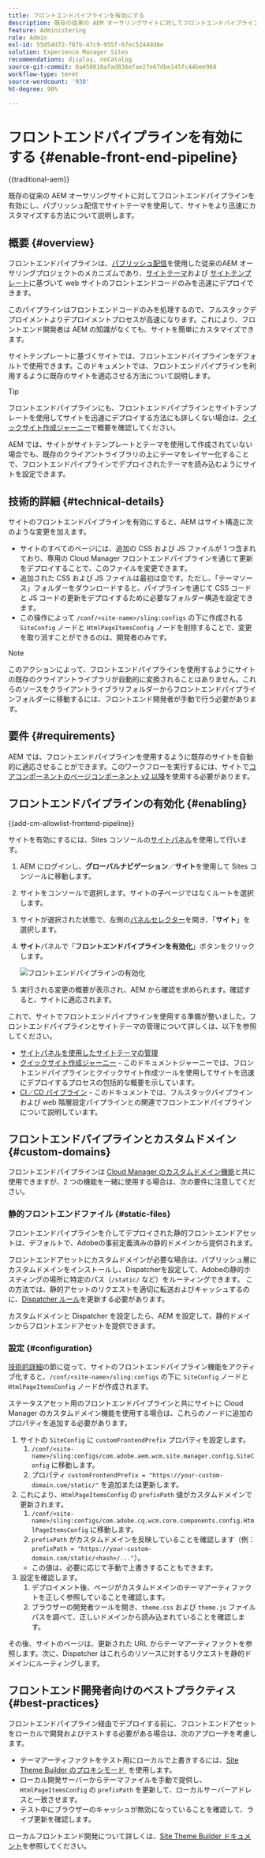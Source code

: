 ```yaml
---
title: フロントエンドパイプラインを有効にする
description: 既存の従来の AEM オーサリングサイトに対してフロントエンドパイプラインを有効にし、パブリッシュ配信でサイトテーマを使用して、サイトをより迅速にカスタマイズする方法について説明します。
feature: Administering
role: Admin
exl-id: 55d54d72-f87b-47c9-955f-67ec5244dd6e
solution: Experience Manager Sites
recommendations: display, noCatalog
source-git-commit: 0a458616afad836efae27e67dbe145fc44bee968
workflow-type: tm+mt
source-wordcount: '930'
ht-degree: 90%

---
```



# フロントエンドパイプラインを有効にする {#enable-front-end-pipeline}

{{traditional-aem}}

既存の従来の AEM オーサリングサイトに対してフロントエンドパイプラインを有効にし、パブリッシュ配信でサイトテーマを使用して、サイトをより迅速にカスタマイズする方法について説明します。

## 概要 {#overview}

フロントエンドパイプラインは、[パブリッシュ配信](/help/sites-cloud/authoring/author-publish.md)を使用した従来のAEM オーサリングプロジェクトのメカニズムであり、[サイトテーマ](site-themes.md)および [サイトテンプレート](site-templates.md)に基づいて web サイトのフロントエンドコードのみを迅速にデプロイできます。

このパイプラインはフロントエンドコードのみを処理するので、フルスタックデプロイメントよりデプロイメントプロセスが高速になります。これにより、フロントエンド開発者は AEM の知識がなくても、サイトを簡単にカスタマイズできます。

サイトテンプレートに基づくサイトでは、フロントエンドパイプラインをデフォルトで使用できます。このドキュメントでは、フロントエンドパイプラインを利用するように既存のサイトを適応させる方法について説明します。

>[!TIP]
>
>フロントエンドパイプラインにも、フロントエンドパイプラインとサイトテンプレートを使用してサイトを迅速にデプロイする方法にも詳しくない場合は、[クイックサイト作成ジャーニー](/help/journey-sites/quick-site/overview.md)で概要を確認してください。

AEM では、サイトがサイトテンプレートとテーマを使用して作成されていない場合でも、既存のクライアントライブラリの上にテーマをレイヤー化することで、フロントエンドパイプラインでデプロイされたテーマを読み込むようにサイトを設定できます。

## 技術的詳細 {#technical-details}

サイトのフロントエンドパイプラインを有効にすると、AEM はサイト構造に次のような変更を加えます。

* サイトのすべてのページには、追加の CSS および JS ファイルが 1 つ含まれており、専用の Cloud Manager フロントエンドパイプラインを通じて更新をデプロイすることで、このファイルを変更できます。
* 追加された CSS および JS ファイルは最初は空です。ただし、「テーマソース」フォルダーをダウンロードすると、パイプラインを通じて CSS コードと JS コードの更新をデプロイするために必要なフォルダー構造を設定できます。
* この操作によって `/conf/<site-name>/sling:configs` の下に作成される `SiteConfig` ノードと `HtmlPageItemsConfig` ノードを削除することで、変更を取り消すことができるのは、開発者のみです。

>[!NOTE]
>
>このアクションによって、フロントエンドパイプラインを使用するようにサイトの既存のクライアントライブラリが自動的に変換されることはありません。これらのソースをクライアントライブラリフォルダーからフロントエンドパイプラインフォルダーに移動するには、フロントエンド開発者が手動で行う必要があります。

## 要件 {#requirements}

AEM では、フロントエンドパイプラインを使用するように既存のサイトを自動的に適応させることができます。このワークフローを実行するには、サイトで[コアコンポーネントのページコンポーネント v2 以降](https://experienceleague.adobe.com/ja/docs/experience-manager-core-components/using/wcm-components/page)を使用する必要があります。

## フロントエンドパイプラインの有効化 {#enabling}

{{add-cm-allowlist-frontend-pipeline}}

サイトを有効にするには、Sites コンソールの[サイトパネル](site-rail.md)を使用して行います。

1. AEM にログインし、**グローバルナビゲーション**／**サイト**&#x200B;を使用して Sites コンソールに移動します。
1. サイトをコンソールで選択します。サイトの子ページではなくルートを選択します。
1. サイトが選択された状態で、左側の[パネルセレクター](/help/sites-cloud/authoring/basic-handling.md#rail-selector)を開き、「**サイト**」を選択します。
1. **サイト**&#x200B;パネルで「**フロントエンドパイプラインを有効化**」ボタンをクリックします。

   ![フロントエンドパイプラインの有効化](/help/sites-cloud/administering/assets/enable-front-end-pipeline.png)

1. 実行される変更の概要が表示され、AEM から確認を求められます。確認すると、サイトに適応されます。

これで、サイトでフロントエンドパイプラインを使用する準備が整いました。フロントエンドパイプラインとサイトテーマの管理について詳しくは、以下を参照してください。

* [サイトパネルを使用したサイトテーマの管理](site-rail.md)
* [クイックサイト作成ジャーニー](/help/journey-sites/quick-site/overview.md) - このドキュメントジャーニーでは、フロントエンドパイプラインとクイックサイト作成ツールを使用してサイトを迅速にデプロイするプロセスの包括的な概要を示しています。
* [CI／CD パイプライン](/help/implementing/cloud-manager/configuring-pipelines/introduction-ci-cd-pipelines.md#front-end) - このドキュメントでは、フルスタックパイプラインおよび web 階層設定パイプラインとの関連でフロントエンドパイプラインについて説明しています。

## フロントエンドパイプラインとカスタムドメイン {#custom-domains}

フロントエンドパイプラインは [Cloud Manager のカスタムドメイン機能](/help/implementing/cloud-manager/custom-domain-names/introduction.md)と共に使用できますが、2 つの機能を一緒に使用する場合は、次の要件に注意してください。

### 静的フロントエンドファイル {#static-files}

フロントエンドパイプラインを介してデプロイされた静的フロントエンドアセットは、デフォルトで、Adobeの事前定義済みの静的ドメインから提供されます。

フロントエンドアセットにカスタムドメインが必要な場合は、パブリッシュ層にカスタムドメインをインストールし、Dispatcherを設定して、Adobeの静的ホスティングの場所に特定のパス（`/static/` など）をルーティングできます。 この方法では、静的アセットのリクエストを適切に転送およびキャッシュするのに、[Dispatcher ルール](https://experienceleague.adobe.com/ja/docs/experience-manager-dispatcher/using/dispatcher)を更新する必要があります。

カスタムドメインと Dispatcher を設定したら、AEM を設定して、静的ドメインからフロントエンドアセットを提供できます。

### 設定 {#configuration}

[技術的詳細](#technical-details)の節に従って、サイトのフロントエンドパイプライン機能をアクティブ化すると、`/conf/<site-name>/sling:configs` の下に `SiteConfig` ノードと `HtmlPageItemsConfig` ノードが作成されます。

ステータスアセット用のフロントエンドパイプラインと共にサイトに Cloud Manager のカスタムドメイン機能を使用する場合は、これらのノードに追加のプロパティを追加する必要があります。

1. サイトの `SiteConfig` に `customFrontendPrefix` プロパティを設定します。
   1. `/conf/<site-name>/sling:configs/com.adobe.aem.wcm.site.manager.config.SiteConfig` に移動します。
   1. プロパティ `customFrontendPrefix = "https://your-custom-domain.com/static/"` を追加または更新します。
1. これにより、`HtmlPageItemsConfig` の `prefixPath` 値がカスタムドメインで更新されます。
   1. `/conf/<site-name>/sling:configs/com.adobe.cq.wcm.core.components.config.HtmlPageItemsConfig` に移動します。
   1. `prefixPath` がカスタムドメインを反映していることを確認します（例：`prefixPath = "https://your-custom-domain.com/static/<hash>/..."`）。
   * この値は、必要に応じて手動で上書きすることもできます。
1. 設定を確認します。
   1. デプロイメント後、ページがカスタムドメインのテーマアーティファクトを正しく参照していることを確認します。
   1. ブラウザーの開発者ツールを開き、`theme.css` および `theme.js` ファイルパスを調べて、正しいドメインから読み込まれていることを確認します。

その後、サイトのページは、更新された URL からテーマアーティファクトを参照します。次に、Dispatcher はこれらのリソースに対するリクエストを静的ドメインにルーティングします。

## フロントエンド開発者向けのベストプラクティス {#best-practices}

フロントエンドパイプライン経由でデプロイする前に、フロントエンドアセットをローカルで開発およびテストする必要がある場合は、次のアプローチを考慮します。

* テーマアーティファクトをテスト用にローカルで上書きするには、[Site Theme Builder のプロキシモード &#x200B;](https://github.com/adobe/aem-site-theme-builder?tab=readme-ov-file#proxy) を使用します。
* ローカル開発サーバーからテーマファイルを手動で提供し、`HtmlPageItemsConfig` の `prefixPath` を更新して、ローカルサーバーアドレスと一致させます。
* テスト中にブラウザーのキャッシュが無効になっていることを確認して、ライブ更新を確認します。

ローカルフロントエンド開発について詳しくは、[Site Theme Builder ドキュメント](https://github.com/adobe/aem-site-theme-builder)を参照してください。
